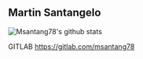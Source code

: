 ## Martin Santangelo

![Msantang78's github stats](https://github-readme-stats.vercel.app/api?username=msantang78&count_private=true&show_icons=true&theme=radical)

GITLAB https://gitlab.com/msantang78

